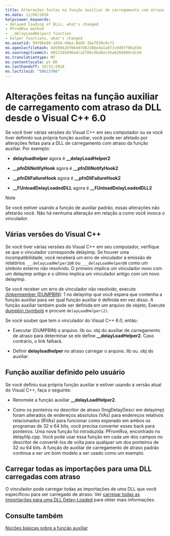```yaml
---
title: Alterações feitas na função auxiliar de carregamento com atraso da DLL desde o Visual C++ 6.0
ms.date: 11/04/2016
helpviewer_keywords:
- delayed loading of DLLs, what's changed
- PFromRva method
- __delayLoadHelper2 function
- helper functions, what's changed
ms.assetid: 99f0be69-105d-49ba-8dd5-3be7939c0c72
ms.openlocfilehash: 8d50962bf66e07d6238be4a1a973c9d9ff06a556
ms.sourcegitcommit: 6052185696adca270bc9bdbec45a626dd89cdcdd
ms.translationtype: MT
ms.contentlocale: pt-BR
ms.lasthandoff: 10/31/2018
ms.locfileid: "50613766"
---
```

# <a name="changes-in-the-dll-delayed-loading-helper-function-since-visual-c-60"></a>Alterações feitas na função auxiliar de carregamento com atraso da DLL desde o Visual C++ 6.0

Se você tiver várias versões do Visual C++ em seu computador ou se você tiver definido sua própria função auxiliar, você pode ser afetado por alterações feitas para a DLL de carregamento com atraso da função auxiliar. Por exemplo:

- **delayloadhelper** agora é **__delayLoadHelper2**

- **__pfnDliNotifyHook** agora é **__pfnDliNotifyHook2**

- **__pfnDliFailureHook** agora é **__pfnDliFailureHook2**

- **__FUnloadDelayLoadedDLL** agora é **__FUnloadDelayLoadedDLL2**

> [!NOTE]
>  Se você estiver usando a função de auxiliar padrão, essas alterações não afetarão você. Não há nenhuma alteração em relação a como você invoca o vinculador.

## <a name="multiple-versions-of-visual-c"></a>Várias versões do Visual C++

Se você tiver várias versões do Visual C++ em seu computador, verifique se que o vinculador corresponde delayimp. Se houver uma incompatibilidade, você receberá um erro de vinculador a emissão de relatórios `___delayLoadHelper2@8` ou `___delayLoadHelper@8` como um símbolo externo não resolvido. O primeiro implica um vinculador novo com um delayimp antigo e o último implica um vinculador antigo com um novo delayimp.

Se você receber um erro de vinculador não resolvido, execute [/linkermember (DUMPBIN)](../../build/reference/linkermember.md): 1 no delayimp que você espera que contenha a função auxiliar para ver qual função auxiliar é definida em vez disso. A função auxiliar também pode ser definida em um arquivo de objeto; Execute [dumpbin /symbols](../../build/reference/symbols.md) e procure `delayLoadHelper(2)`.

Se você souber que tem o vinculador do Visual C++ 6.0, então:

- Executar (DUMPBIN) o arquivo. lib ou. obj do auxiliar de carregamento de atraso para determinar se ele define **__delayLoadHelper2**. Caso contrário, o link falhará.

- Definir **delayloadhelper** no atraso carregar o arquivo. lib ou. obj do auxiliar.

## <a name="user-defined-helper-function"></a>Função auxiliar definido pelo usuário

Se você definiu sua própria função auxiliar e estiver usando a versão atual do Visual C++, faça o seguinte:

- Renomeie a função auxiliar **__delayLoadHelper2**.

- Como os ponteiros no descritor de atraso (ImgDelayDescr em delayimp) foram alterados de endereços absolutos (VAs) para endereços relativos relacionados (RVAs) para funcionar como esperado em ambos os programas de 32 e 64 bits, você precisa converter esses back para ponteiros. Uma nova função foi introduzida: PFromRva, encontrado no delayhlp.cpp. Você pode usar essa função em cada um dos campos no descritor de convertê-los de volta para qualquer um dos ponteiros de 32 ou 64 bits. A função de auxiliar de carregamento de atraso padrão continua a ser um bom modelo a ser usado como um exemplo.

## <a name="load-all-imports-for-a-delay-loaded-dll"></a>Carregar todas as importações para uma DLL carregadas com atraso

O vinculador pode carregar todas as importações de uma DLL que você especificou para ser carregado de atraso. Ver [carregar todas as importações para uma DLL Delay-Loaded](../../build/reference/loading-all-imports-for-a-delay-loaded-dll.md) para obter mais informações.

## <a name="see-also"></a>Consulte também

[Noções básicas sobre a função auxiliar](understanding-the-helper-function.md)